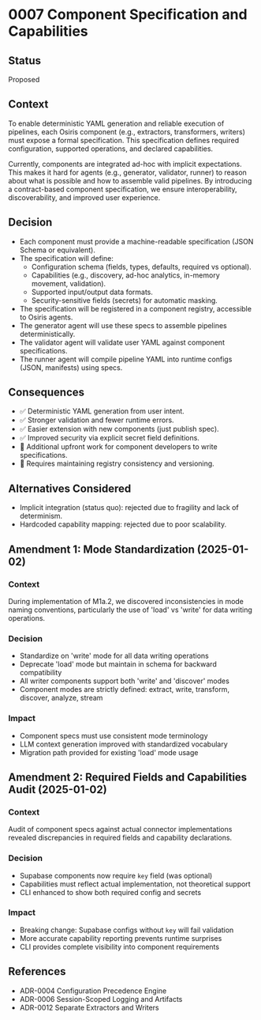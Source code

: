 # 0007 Component Specification and Capabilities

## Status
Proposed

## Context
To enable deterministic YAML generation and reliable execution of pipelines, each Osiris component (e.g., extractors, transformers, writers) must expose a formal specification. This specification defines required configuration, supported operations, and declared capabilities.

Currently, components are integrated ad-hoc with implicit expectations. This makes it hard for agents (e.g., generator, validator, runner) to reason about what is possible and how to assemble valid pipelines. By introducing a contract-based component specification, we ensure interoperability, discoverability, and improved user experience.

## Decision
- Each component must provide a machine-readable specification (JSON Schema or equivalent).
- The specification will define:
  - Configuration schema (fields, types, defaults, required vs optional).
  - Capabilities (e.g., discovery, ad-hoc analytics, in-memory movement, validation).
  - Supported input/output data formats.
  - Security-sensitive fields (secrets) for automatic masking.
- The specification will be registered in a component registry, accessible to Osiris agents.
- The generator agent will use these specs to assemble pipelines deterministically.
- The validator agent will validate user YAML against component specifications.
- The runner agent will compile pipeline YAML into runtime configs (JSON, manifests) using specs.

## Consequences
- ✅ Deterministic YAML generation from user intent.
- ✅ Stronger validation and fewer runtime errors.
- ✅ Easier extension with new components (just publish spec).
- ✅ Improved security via explicit secret field definitions.
- 🔄 Additional upfront work for component developers to write specifications.
- 🔄 Requires maintaining registry consistency and versioning.

## Alternatives Considered
- Implicit integration (status quo): rejected due to fragility and lack of determinism.
- Hardcoded capability mapping: rejected due to poor scalability.

## Amendment 1: Mode Standardization (2025-01-02)

### Context
During implementation of M1a.2, we discovered inconsistencies in mode naming conventions, particularly the use of 'load' vs 'write' for data writing operations.

### Decision
- Standardize on 'write' mode for all data writing operations
- Deprecate 'load' mode but maintain in schema for backward compatibility
- All writer components support both 'write' and 'discover' modes
- Component modes are strictly defined: extract, write, transform, discover, analyze, stream

### Impact
- Component specs must use consistent mode terminology
- LLM context generation improved with standardized vocabulary
- Migration path provided for existing 'load' mode usage

## Amendment 2: Required Fields and Capabilities Audit (2025-01-02)

### Context
Audit of component specs against actual connector implementations revealed discrepancies in required fields and capability declarations.

### Decision
- Supabase components now require `key` field (was optional)
- Capabilities must reflect actual implementation, not theoretical support
- CLI enhanced to show both required config and secrets

### Impact
- Breaking change: Supabase configs without `key` will fail validation
- More accurate capability reporting prevents runtime surprises
- CLI provides complete visibility into component requirements

## References
- ADR-0004 Configuration Precedence Engine
- ADR-0006 Session-Scoped Logging and Artifacts
- ADR-0012 Separate Extractors and Writers
